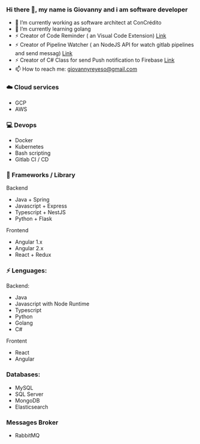 ### Hi there 👋, my name is Giovanny and i am software developer 

- 🔭 I’m currently working as software architect at ConCrédito
- 🌱 I’m currently learning golang
- ⚡ Creator of Code Reminder ( an Visual Code Extension) [Link](https://github.com/giovannyreyeso/code-reminder)
- ⚡ Creator of Pipeline Watcher ( an NodeJS API for watch gitlab pipelines and send messag) [Link](https://github.com/giovannyreyeso/pipeline-watcher)
- ⚡ Creator of C# Class for send Push notification to Firebase [Link](https://github.com/giovannyreyeso/NetFireBasePush)
- 📫 How to reach me: giovannyreyeso@gmail.com

### ☁️ Cloud services
- GCP
- AWS

### 💻 Devops
- Docker
- Kubernetes
- Bash scripting
- Gitlab CI / CD

### 📗 Frameworks / Library

Backend
- Java + Spring
- Javascript + Express
- Typescript + NestJS
- Python + Flask

Frontend
- Angular 1.x
- Angular 2.x
- React + Redux

### ⚡ Lenguages:

Backend: 
- Java
- Javascript with Node Runtime
- Typescript
- Python
- Golang
- C#

Frontent
- React
- Angular

### Databases:
- MySQL
- SQL Server
- MongoDB
- Elasticsearch

### Messages Broker
- RabbitMQ
